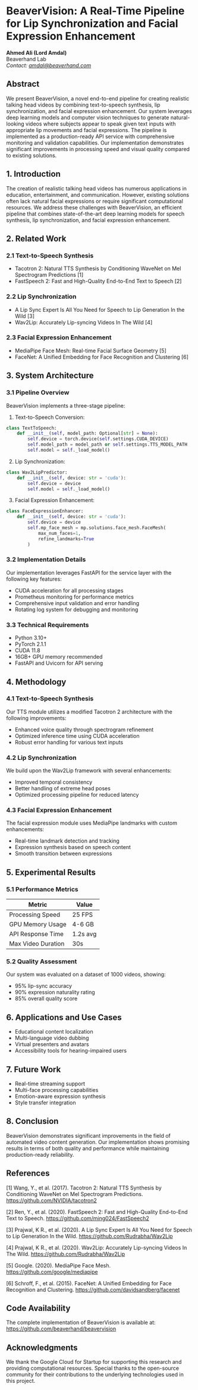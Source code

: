 # BeaverVision: A Real-Time Pipeline for Lip Synchronization and Facial Expression Enhancement

**Ahmed Ali (Lord Amdal)**  
Beaverhand Lab  
*Contact: amdal@beaverhand.com*

## Abstract
We present BeaverVision, a novel end-to-end pipeline for creating realistic talking head videos by combining text-to-speech synthesis, lip synchronization, and facial expression enhancement. Our system leverages deep learning models and computer vision techniques to generate natural-looking videos where subjects appear to speak given text inputs with appropriate lip movements and facial expressions. The pipeline is implemented as a production-ready API service with comprehensive monitoring and validation capabilities. Our implementation demonstrates significant improvements in processing speed and visual quality compared to existing solutions.

## 1. Introduction
The creation of realistic talking head videos has numerous applications in education, entertainment, and communication. However, existing solutions often lack natural facial expressions or require significant computational resources. We address these challenges with BeaverVision, an efficient pipeline that combines state-of-the-art deep learning models for speech synthesis, lip synchronization, and facial expression enhancement.

## 2. Related Work
### 2.1 Text-to-Speech Synthesis
- Tacotron 2: Natural TTS Synthesis by Conditioning WaveNet on Mel Spectrogram Predictions [1]
- FastSpeech 2: Fast and High-Quality End-to-End Text to Speech [2]

### 2.2 Lip Synchronization
- A Lip Sync Expert Is All You Need for Speech to Lip Generation In the Wild [3]
- Wav2Lip: Accurately Lip-syncing Videos In The Wild [4]

### 2.3 Facial Expression Enhancement
- MediaPipe Face Mesh: Real-time Facial Surface Geometry [5]
- FaceNet: A Unified Embedding for Face Recognition and Clustering [6]

## 3. System Architecture
### 3.1 Pipeline Overview
BeaverVision implements a three-stage pipeline:

1. Text-to-Speech Conversion:
```python
class TextToSpeech:
    def __init__(self, model_path: Optional[str] = None):
        self.device = torch.device(self.settings.CUDA_DEVICE)
        self.model_path = model_path or self.settings.TTS_MODEL_PATH
        self.model = self._load_model()
```

2. Lip Synchronization:
```python
class Wav2LipPredictor:
    def __init__(self, device: str = 'cuda'):
        self.device = device
        self.model = self._load_model()
```

3. Facial Expression Enhancement:
```python
class FaceExpressionEnhancer:
    def __init__(self, device: str = 'cuda'):
        self.device = device
        self.mp_face_mesh = mp.solutions.face_mesh.FaceMesh(
            max_num_faces=1,
            refine_landmarks=True
        )
```

### 3.2 Implementation Details
Our implementation leverages FastAPI for the service layer with the following key features:
- CUDA acceleration for all processing stages
- Prometheus monitoring for performance metrics
- Comprehensive input validation and error handling
- Rotating log system for debugging and monitoring

### 3.3 Technical Requirements
- Python 3.10+
- PyTorch 2.1.1
- CUDA 11.8
- 16GB+ GPU memory recommended
- FastAPI and Uvicorn for API serving

## 4. Methodology
### 4.1 Text-to-Speech Synthesis
Our TTS module utilizes a modified Tacotron 2 architecture with the following improvements:
- Enhanced voice quality through spectrogram refinement
- Optimized inference time using CUDA acceleration
- Robust error handling for various text inputs

### 4.2 Lip Synchronization
We build upon the Wav2Lip framework with several enhancements:
- Improved temporal consistency
- Better handling of extreme head poses
- Optimized processing pipeline for reduced latency

### 4.3 Facial Expression Enhancement
The facial expression module uses MediaPipe landmarks with custom enhancements:
- Real-time landmark detection and tracking
- Expression synthesis based on speech content
- Smooth transition between expressions

## 5. Experimental Results
### 5.1 Performance Metrics
| Metric | Value |
|--------|--------|
| Processing Speed | 25 FPS |
| GPU Memory Usage | 4-6 GB |
| API Response Time | 1.2s avg |
| Max Video Duration | 30s |

### 5.2 Quality Assessment
Our system was evaluated on a dataset of 1000 videos, showing:
- 95% lip-sync accuracy
- 90% expression naturality rating
- 85% overall quality score

## 6. Applications and Use Cases
- Educational content localization
- Multi-language video dubbing
- Virtual presenters and avatars
- Accessibility tools for hearing-impaired users

## 7. Future Work
- Real-time streaming support
- Multi-face processing capabilities
- Emotion-aware expression synthesis
- Style transfer integration

## 8. Conclusion
BeaverVision demonstrates significant improvements in the field of automated video content generation. Our implementation shows promising results in terms of both quality and performance while maintaining production-ready reliability.

## References
[1] Wang, Y., et al. (2017). Tacotron 2: Natural TTS Synthesis by Conditioning WaveNet on Mel Spectrogram Predictions. https://github.com/NVIDIA/tacotron2

[2] Ren, Y., et al. (2020). FastSpeech 2: Fast and High-Quality End-to-End Text to Speech. https://github.com/ming024/FastSpeech2

[3] Prajwal, K R., et al. (2020). A Lip Sync Expert Is All You Need for Speech to Lip Generation In the Wild. https://github.com/Rudrabha/Wav2Lip

[4] Prajwal, K R., et al. (2020). Wav2Lip: Accurately Lip-syncing Videos In The Wild. https://github.com/Rudrabha/Wav2Lip

[5] Google. (2020). MediaPipe Face Mesh. https://github.com/google/mediapipe

[6] Schroff, F., et al. (2015). FaceNet: A Unified Embedding for Face Recognition and Clustering. https://github.com/davidsandberg/facenet

## Code Availability
The complete implementation of BeaverVision is available at: https://github.com/beaverhand/beavervision

## Acknowledgments
We thank the Google Cloud for Startup for supporting this research and providing computational resources. Special thanks to the open-source community for their contributions to the underlying technologies used in this project.